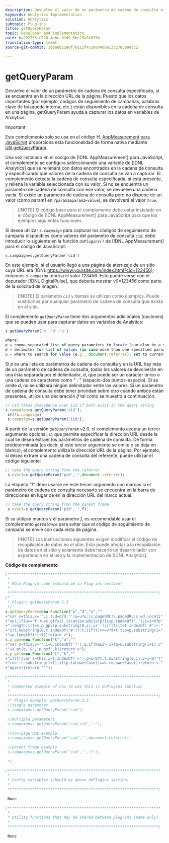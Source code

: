 ```yaml
---
description: Devuelve el valor de un parámetro de cadena de consulta especificado, si se encuentra en la dirección URL de la página. Puesto que los datos importantes (por ejemplo, códigos de seguimiento de campañas, palabras clave de búsqueda interna, etc.) están disponibles en la cadena de consulta en una página, getQueryParam ayuda a capturar los datos en variables de Analytics.
keywords: Analytics Implementation
solution: Analytics
subtopic: Plug-ins
title: getQueryParam
topic: Developer and implementation
uuid: ba202756-c728-4ebc-8fd9-5bc29a9f673b
translation-type: tm+mt
source-git-commit: 16ba0b12e0f70112f4c10804d0a13c278388ecc2

---
```



# getQueryParam

Devuelve el valor de un parámetro de cadena de consulta especificado, si se encuentra en la dirección URL de la página. Puesto que los datos importantes (por ejemplo, códigos de seguimiento de campañas, palabras clave de búsqueda interna, etc.) están disponibles en la cadena de consulta en una página, getQueryParam ayuda a capturar los datos en variables de Analytics.

>[!IMPORTANT]
>
>Este complemento solo se usa en el código H. [AppMeasurement para JavaScript](/help/implement/js-implementation/c-appmeasurement-js/appmeasure-mjs.md) proporciona esta funcionalidad de forma nativa mediante [Util.getQueryParam](/help/implement/js-implementation/util-getqueryparam.md).

Una vez instalado en el código de [!DNL AppMeasurement] para JavaScript, el complemento se configura seleccionando una variable de [!DNL Analytics] que se rellenará con datos encontrados en la cadena de consulta y especificando qué valores de la cadena de consulta se van a capturar. El complemento detecta la cadena de consulta especificada, si está presente, y rellena la variable seleccionada con su valor. Si no se encuentra un parámetro de cadena de consulta con ese valor, se devuelve una cadena vacía. Si existe un parámetro de cadena de consulta pero no dispone de un valor (como param1 en `?param1&param2=value`), se devolverá el valor *`true`*.

> [!NOTE] El código base para el complemento debe estar instalado en el código de [!DNL AppMeasurement] para JavaScript para que los ejemplos siguientes funcionen.

Si desea utilizar *`s.campaign`* para capturar los códigos de seguimiento de campaña disponibles como valores del parámetro de consulta *`cid`*, debe introducir lo siguiente en la función *`doPlugins()`* de [!DNL AppMeasurement] para el código de JavaScript:

`s.campaign=s.getQueryParam('cid')`

En este ejemplo, si el usuario llegó a una página de aterrizaje de un sitio cuya URL era [!DNL https://www.yoursite.com/index.html?cid=123456], entonces *`s.campaign`* tendría el valor *123456*. Esto puede verse con el depurador [!DNL DigitalPulse], que debería mostrar *v0=123456* como parte de la solicitud de imagen.

> [!NOTE] El parámetro *`cid`* y demás se utilizan como ejemplos. Puede sustituirlos por cualquier parámetro de cadena de consulta que exista en el sitio.

El complemento *`getQueryParam`* tiene dos argumentos adicionales (opciones) que se pueden usar para capturar datos en variables de Analytics:

```js
s.getQueryParam('p','d','u') 
 
where: 
p = comma-separated list of query parameters to locate (can also be a single value with no comma) 
d = delimiter for list of values (in case more than one specified parameter is found) 
u = where to search for value (e.g., document.referrer); set to current page URL by default
```

Si *p* es una lista de parámetros de cadena de consulta y en la URL hay más de un parámetro de cadena de consulta, todos los valores se devolverán en una lista separada por el delimitador, *d*, que puede ser un carácter único o una cadena de caracteres como " : " (espacio-dos puntos-espacio). Si se omite *d*, no se utilizará ningún delimitador entre los valores. Si un parámetro de cadena de consulta debe tener prioridad sobre otro cuando ambos están presentes, utilice una declaración *if* tal como se muestra a continuación.

```js
// cid takes precedence over iid if both exist in the query string 
s.campaign=s.getQueryParam('cid'); 
 if(!s.campaign) 
 s.campaign=s.getQueryParam('iid'); 
```

A partir de la versión *`getQueryParam`* v2.0, el complemento acepta un tercer argumento opcional, *u*, que permite especificar la dirección URL desde la cual se desea extraer los parámetros de cadena de consulta. De forma predeterminada (es decir, si este tercer argumento se omite o se deja en blanco), el complemento utiliza la dirección URL de la página. Por ejemplo, si desea extraer una cadena de consulta del referente, puede utilizar el código siguiente:

```js
// take the query string from the referrer 
 s.eVar1=s.getQueryParam('pid','',document.referrer); 
```

La etiqueta “f” debe usarse en este tercer argumento con marcos si el parámetro de cadena de consulta necesario se encuentra en la barra de direcciones en lugar de en la dirección URL del marco actual:

```js
// take the query string from the parent frame 
 s.eVar1=s.getQueryParam('pid','',f); 
```

Si se utilizan marcos y el parámetro *f*, es recomendable usar el complemento *`getValOnce`* para evitar que el código de seguimiento de campaña se envíe con cada vista de página.

> [!NOTE] Las instrucciones siguientes exigen modificar el código de recopilación de datos en el sitio. Esto puede afectar a la recopilación de datos en el sitio y solamente debe hacerlo un desarrollador con experiencia en el uso y la implementación de [!DNL Analytics].

**Código de complemento**

```js
/******************************************************************** 
 * 
 * Main Plug-in code (should be in Plug-ins section) 
 * 
 *******************************************************************/ 
/* 
 * Plugin: getQueryParam 2.3 
 */ 
s.getQueryParam=new Function("p","d","u","" 
+"var s=this,v='',i,t;d=d?d:'';u=u?u:(s.pageURL?s.pageURL:s.wd.locati" 
+"on);if(u=='f')u=s.gtfs().location;while(p){i=p.indexOf(',');i=i<0?p" 
+".length:i;t=s.p_gpv(p.substring(0,i),u+'');if(t){t=t.indexOf('#')>-" 
+"1?t.substring(0,t.indexOf('#')):t;}if(t)v+=v?d+t:t;p=p.substring(i=" 
+"=p.length?i:i+1)}return v"); 
s.p_gpv=new Function("k","u","" 
+"var s=this,v='',i=u.indexOf('?'),q;if(k&&i>-1){q=u.substring(i+1);v" 
+"=s.pt(q,'&','p_gvf',k)}return v"); 
s.p_gvf=new Function("t","k","" 
+"if(t){var s=this,i=t.indexOf('='),p=i<0?t:t.substring(0,i),v=i<0?'T" 
+"rue':t.substring(i+1);if(p.toLowerCase()==k.toLowerCase())return s." 
+"epa(v)}return ''"); 
 
/******************************************************************** 
 * 
 * Commented example of how to use this is doPlugins function 
 * 
 *******************************************************************/ 
 /* Plugin Example: getQueryParam 2.3 
 //single parameter 
 s.campaign=s.getQueryParam('cid'); 
 
 //multiple parameters 
 s.campaign=s.getQueryParam('cid,sid',':'); 
 
 //non-page URL example 
 s.campaign=s.getQueryParam('cid','',document.referrer); 
 
 //parent frame example 
 s.campaign=s.getQueryParam('cid','','f'); 
 
 */ 
 
/******************************************************************** 
 * 
 * Config variables (should be above doPlugins section) 
 * 
 *******************************************************************/ 
 
 None 
 
/******************************************************************** 
 * 
 * Utility functions that may be shared between plug-ins (name only) 
 * 
 *******************************************************************/ 
  
 None
```

